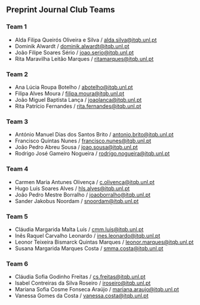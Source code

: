 ## Preprint Journal Club Teams

### Team 1

* Alda Filipa Queirós Oliveira e Silva / alda.silva@itqb.unl.pt
* Dominik Alwardt / dominik.alwardt@itqb.unl.pt
* João Filipe Soares Sério / joao.serio@itqb.unl.pt
* Rita Maravilha Leitão Marques / ritamarques@itqb.unl.pt

### Team 2

* Ana Lúcia Roupa Botelho / abotelho@itqb.unl.pt
* Filipa Alves Moura / filipa.moura@itqb.unl.pt
* João Miguel Baptista Lança / joaolanca@itqb.unl.pt
* Rita Patrício Fernandes / rita.fernandes@itqb.unl.pt

### Team 3

* António Manuel Dias dos Santos Brito / antonio.brito@itqb.unl.pt
* Francisco Quintas Nunes / francisco.nunes@itqb.unl.pt
* João Pedro Abreu Sousa / joao.sousa@itqb.unl.pt
* Rodrigo José Gameiro Nogueira / rodrigo.nogueira@itqb.unl.pt

### Team 4

* Carmen Maria Antunes Olivença / c.olivenca@itqb.unl.pt
* Hugo Luís Soares Alves / hls.alves@itqb.unl.pt
* João Pedro Mestre Borralho / joaoborralho@itqb.unl.pt
* Sander Jakobus Noordam / snoordam@itqb.unl.pt

### Team 5

* Cláudia Margarida Malta Luís / cmm.luis@itqb.unl.pt
* Inês Raquel Carvalho Leonardo / ines.leonardo@itqb.unl.pt
* Leonor Teixeira Bismarck Quintas Marques / leonor.marques@itqb.unl.pt
* Susana Margarida Marques Costa / smma.costa@itqb.unl.pt

### Team 6
* Cláudia Sofia Godinho Freitas / cs.freitas@itqb.unl.pt
* Isabel Contreiras da Silva Roseiro / iroseiro@itqb.unl.pt
* Mariana Sofia Cosme Fonseca Araújo / mariana.araujo@itqb.unl.pt
* Vanessa Gomes da Costa / vanessa.costa@itqb.unl.pt

